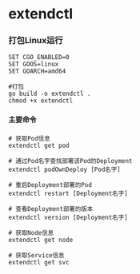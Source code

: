 # extendctl

### 打包Linux运行
```
SET CGO_ENABLED=0
SET GOOS=linux
SET GOARCH=amd64
 
#打包
go build -o extendctl .
chmod +x extendctl
```
#### 主要命令
```
# 获取Pod信息
extendctl get pod
```
```
# 通过Pod名字查找部署该Pod的Deployment
extendctl podOwnDeploy [Pod名字]
```
```
# 重启Deployment部署的Pod
extendctl restart [Deployment名字]
```
```
# 查看Deployment部署的版本
extendctl version [Deployment名字]
```
```
# 获取Node信息
extendctl get node
```
```
# 获取Service信息
extendctl get svc
```
